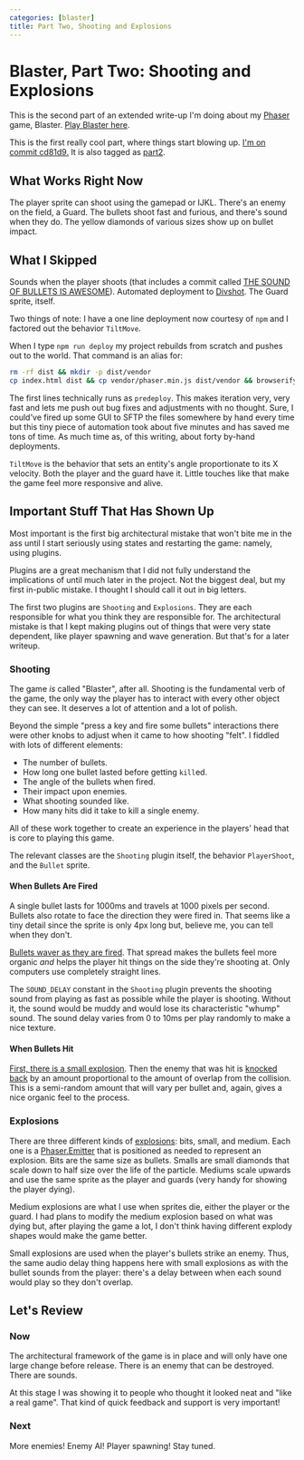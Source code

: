 ```yaml
---
categories: [blaster]
title: Part Two, Shooting and Explosions
---
```


# Blaster, Part Two: Shooting and Explosions

This is the second part of an extended write-up I'm doing about my [Phaser](http://phaser.io) game, Blaster. [Play Blaster here][playblaster].

This is the first really cool part, where things start blowing up. [I'm on commit cd81d9.][sha2] It is also tagged as [part2][].

## What Works Right Now

The player sprite can shoot using the gamepad or IJKL. There's an enemy on the field, a Guard. The bullets shoot fast and furious, and there's sound when they do. The yellow diamonds of various sizes show up on bullet impact.

## What I Skipped

Sounds when the player shoots (that includes a commit called [THE SOUND OF BULLETS IS AWESOME][soundofbullets]). Automated deployment to [Divshot][divshot]. The Guard sprite, itself.

Two things of note: I have a one line deployment now courtesy of `npm` and I factored out the behavior `TiltMove`.

When I type `npm run deploy` my project rebuilds from scratch and pushes out to the world. That command is an alias for:

```bash
rm -rf dist && mkdir -p dist/vendor
cp index.html dist && cp vendor/phaser.min.js dist/vendor && browserify src/game.js -o dist/game.js && cp -R media dist/media && divshot push
```

The first lines technically runs as `predeploy`. This makes iteration very, very fast and lets me push out bug fixes and adjustments with no thought. Sure, I could've fired up some GUI to SFTP the files somewhere by hand every time but this tiny piece of automation took about five minutes and has saved me tons of time. As much time as, of this writing, about forty by-hand deployments.

`TiltMove` is the behavior that sets an entity's angle proportionate to its X velocity. Both the player and the guard have it. Little touches like that make the game feel more responsive and alive.

## Important Stuff That Has Shown Up

Most important is the first big architectural mistake that won't bite me in the ass until I start seriously using states and restarting the game: namely, using plugins.

Plugins are a great mechanism that I did not fully understand the implications of until much later in the project. Not the biggest deal, but my first in-public mistake. I thought I should call it out in big letters.

The first two plugins are `Shooting` and `Explosions`. They are each responsible for what you think they are responsible for. The architectural mistake is that I kept making plugins out of things that were very state dependent, like player spawning and wave generation. But that's for a later writeup.

### Shooting

The game *is* called "Blaster", after all. Shooting is the fundamental verb of the game, the only way the player has to interact with every other object they can see. It deserves a lot of attention and a lot of polish.

Beyond the simple "press a key and fire some bullets" interactions there were other knobs to adjust when it came to how shooting "felt". I fiddled with lots of different elements:

  * The number of bullets.
  * How long one bullet lasted before getting `kill`ed.
  * The angle of the bullets when fired.
  * Their impact upon enemies.
  * What shooting sounded like.
  * How many hits did it take to kill a single enemy.

All of these work together to create an experience in the players' head that is core to playing this game.

The relevant classes are the `Shooting` plugin itself, the behavior `PlayerShoot`, and the `Bullet` sprite.

#### When Bullets Are Fired

A single bullet lasts for 1000ms and travels at 1000 pixels per second. Bullets also rotate to face the direction they were fired in. That seems like a tiny detail since the sprite is only 4px long but, believe me, you can tell when they don't.

[Bullets waver as they are fired][waver]. That spread makes the bullets feel more organic *and* helps the player hit things on the side they're shooting at. Only computers use completely straight lines.

The `SOUND_DELAY` constant in the `Shooting` plugin prevents the shooting sound from playing as fast as possible while the player is shooting. Without it, the sound would be muddy and would lose its characteristic "whump" sound. The sound delay varies from 0 to 10ms per play randomly to make a nice texture.

#### When Bullets Hit

[First, there is a small explosion][bulletexplosion]. Then the enemy that was hit is [knocked back][knockback] by an amount proportional to the amount of overlap from the collision. This is a semi-random amount that will vary per bullet and, again, gives a nice organic feel to the process.

### Explosions

There are three different kinds of [explosions][]: bits, small, and medium. Each one is a [Phaser.Emitter][emitter] that is positioned as needed to represent an explosion. Bits are the same size as bullets. Smalls are small diamonds that scale down to half size over the life of the particle. Mediums scale upwards and use the same sprite as the player and guards (very handy for showing the player dying).

Medium explosions are what I use when sprites die, either the player or the guard. I had plans to modify the medium explosion based on what was dying but, after playing the game a lot, I don't think having different explody shapes would make the game better.

Small explosions are used when the player's bullets strike an enemy. Thus, the same audio delay thing happens here with small explosions as with the bullet sounds from the player: there's a delay between when each sound would play so they don't overlap.

## Let's Review

### Now

The architectural framework of the game is in place and will only have one large change before release. There is an enemy that can be destroyed. There are sounds.

At this stage I was showing it to people who thought it looked neat and "like a real game". That kind of quick feedback and support is very important!

### Next

More enemies! Enemy AI! Player spawning! Stay tuned.

  [playblaster]: http://blaster.drhayes.io
  [sha2]: https://github.com/drhayes/blaster/tree/cd81d97dc42ccb94542677065ef96578c5d21836
  [part2]: https://github.com/drhayes/blaster/tree/part2
  [soundofbullets]: https://github.com/drhayes/blaster/tree/5dd40d31453fe65c6f0e6756f3c29adb6ccb1ce9
  [Divshot]: https://divshot.com/
  [waver]: https://github.com/drhayes/blaster/blob/cd81d97dc42ccb94542677065ef96578c5d21836/src/behaviors/playerShoot.js#L57
  [bulletexplosion]: https://github.com/drhayes/blaster/blob/cd81d97dc42ccb94542677065ef96578c5d21836/src/plugins/shooting.js#L43
  [knockback]: https://github.com/drhayes/blaster/blob/cd81d97dc42ccb94542677065ef96578c5d21836/src/plugins/shooting.js#L44
  [emitter]: http://phaser.io/docs/2.4.3/Phaser.Particles.Arcade.Emitter.html
  [explosions]: https://github.com/drhayes/blaster/blob/cd81d97dc42ccb94542677065ef96578c5d21836/src/plugins/explosions.js
